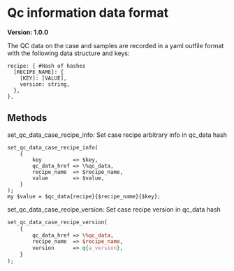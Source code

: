 # Qc information data format

**Version: 1.0.0**

The QC data on the case and samples are recorded in a yaml outfile format with the following data structure and keys:

```
recipe: { #Hash of hashes
  [RECIPE_NAME]: {
    [KEY]: [VALUE],
    version: string,
  },
},
```

## Methods
set_qc_data_case_recipe_info:
Set case recipe arbitrary info in qc_data hash
```
set_qc_data_case_recipe_info(
    {
        key          => $key,
        qc_data_href => \%qc_data,
        recipe_name  => $recipe_name,
        value        => $value,
    }
);
my $value = $qc_data{recipe}{$recipe_name}{$key};
```
set_qc_data_case_recipe_version:
Set case recipe version in qc_data hash
```Perl
set_qc_data_case_recipe_version(
    {
        qc_data_href => \%qc_data,
        recipe_name  => $recipe_name,
        version      => q{a_version},
    }
);
```
